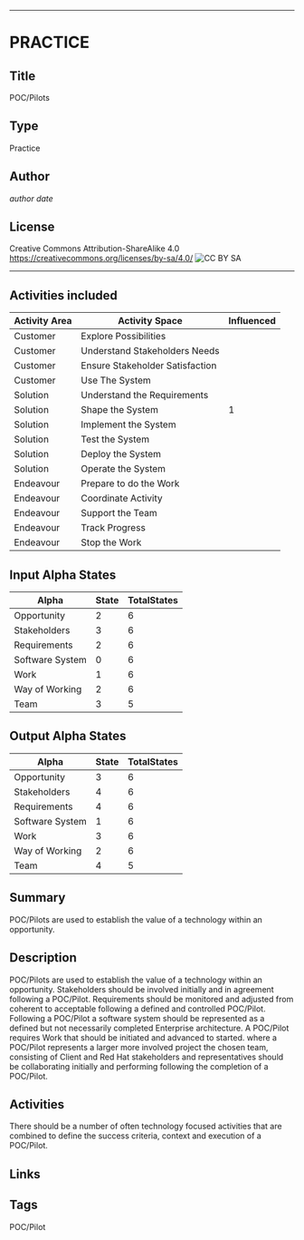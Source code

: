 ----------
# PRACTICE
## Title
POC/Pilots
## Type
Practice
## Author
$author$ $date$
## License
Creative Commons Attribution-ShareAlike 4.0
https://creativecommons.org/licenses/by-sa/4.0/
![CC BY SA](https://licensebuttons.net/l/by-sa/3.0/88x31.png)

----------

## Activities included
| Activity Area | Activity Space | Influenced |
|---------------|----------------|------------|
|Customer|Explore Possibilities||
|Customer|Understand Stakeholders Needs||
|Customer|Ensure Stakeholder Satisfaction||
|Customer|Use The System||
|Solution|Understand the Requirements||
|Solution|Shape the System|1|
|Solution|Implement the System||
|Solution|Test the System||
|Solution|Deploy the System||
|Solution|Operate the System||
|Endeavour|Prepare to do the Work||
|Endeavour|Coordinate Activity||
|Endeavour|Support the Team||
|Endeavour|Track Progress||
|Endeavour|Stop the Work||


## Input Alpha States
Alpha | State | TotalStates
---| --- | ---
Opportunity|2|6
Stakeholders|3|6
Requirements|2|6
Software System|0|6
Work|1|6
Way of Working|2|6
Team|3|5

## Output Alpha States
Alpha | State | TotalStates
---| --- | ---
Opportunity|3|6
Stakeholders|4|6
Requirements|4|6
Software System|1|6
Work|3|6
Way of Working|2|6
Team|4|5

## Summary
POC/Pilots are used to establish the value of a technology within an opportunity.     

## Description
POC/Pilots are used to establish the value of a technology within an opportunity. Stakeholders should be involved initially and in agreement following a POC/Pilot. Requirements should be monitored and adjusted from coherent to acceptable following a defined and controlled POC/Pilot. Following a POC/Pilot a software system should be represented as a defined but not necessarily completed Enterprise architecture. A POC/Pilot requires Work that should be initiated and advanced to started. where a POC/Pilot represents a larger more involved project the chosen team, consisting of Client and Red Hat stakeholders and representatives should be collaborating initially and performing following the completion of a POC/Pilot.

## Activities
There should be a number of often technology focused activities that are combined to define the success criteria, context and execution of a POC/Pilot.  

## Links

## Tags
POC/Pilot
